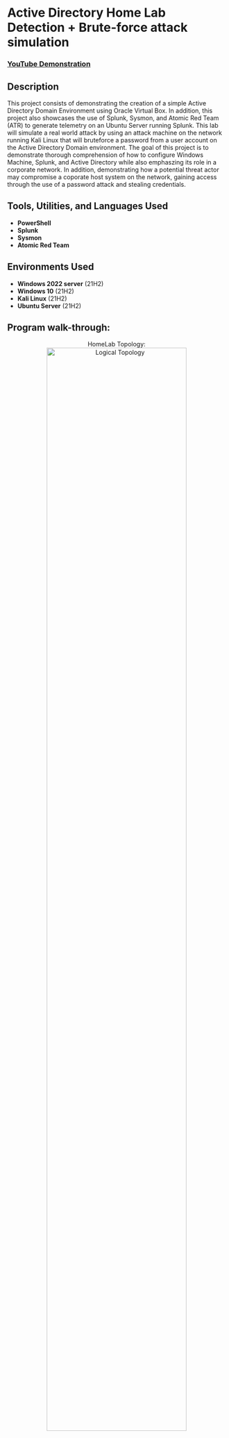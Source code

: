 <h1>Active Directory Home Lab Detection + Brute-force attack simulation</h1>

 ### [YouTube Demonstration](https://youtu.be/7eJexJVCqJo)

<h2>Description</h2>
This project consists of demonstrating the creation of a simple Active Directory Domain Environment using Oracle Virtual Box. In addition, this project also showcases the use of Splunk, Sysmon, and Atomic Red Team (ATR) to generate telemetry on an Ubuntu Server running Splunk. This lab will simulate a real world attack by using an attack machine on the network running Kali Linux that will bruteforce a password from a user account on the Active Directory Domain environment. The goal of this project is to demonstrate thorough comprehension of how to configure Windows Machine, Splunk, and Active Directory while also emphaszing its role in a corporate network. In addition, demonstrating how a potential threat actor may compromise a coporate host system on the network, gaining access through the use of a password attack and stealing credentials.
<br />


<h2>Tools, Utilities, and Languages Used</h2>

- <b>PowerShell</b> 
- <b>Splunk</b>
- <b>Sysmon</b>
- <b>Atomic Red Team</b>

<h2>Environments Used </h2>

- <b>Windows 2022 server</b> (21H2)
- <b>Windows 10</b> (21H2)
- <b>Kali Linux</b> (21H2)
- <b>Ubuntu Server</b> (21H2)

<h2>Program walk-through:</h2>

<p align="center">
HomeLab Topology: <br/>
<img src="https://i.imgur.com/WuVU9vN.png" height="80%" width="80%" alt="Logical Topology"/>
<br />
<br />
Created and configured virtual machines on VirtualBox: <br/>
<img src="https://i.imgur.com/NctPrT9.png" height="80%" width="80%" alt="Virtual Machines"/>
<br />
<br />
Installed Ubuntu server and modified the netplan configuration by statically assigning the IP address and other network parameters: <br/>
<img src="https://i.imgur.com/g9jWBTA.png" height="80%" width="80%" alt="netplan configuration"/>
<br />
<br />
Configured Splunk on Ubuntu Server and verified Splunk Service is actively running: <br/>
<img src="https://i.imgur.com/Ayh00zk.png" height="80%" width="80%" alt="Splunk Service"/>
<br />
<br />
Verified access to Splunk Web Interface er from Windows 10 Machine (Target-PC) and confirmed Splunk Server is working: <br/>
<img src="https://i.imgur.com/1HluQbQ.png" height="80%" width="80%" alt="Splunk Web Interface"/>
<br />
<br />
Logged into Splunk and configured a new index to receive the logs and events from Windows 10 Machine and Domain Controller: <br/>
<img src="https://i.imgur.com/v6MKyDF.png" height="80%" width="80%" alt="Configuered index"/>
<br />
<br />
Installed Splunk Universal Forwarder and Sysmon and verified both services are running on both Windows 10 machine and Windows 2022 Server: <br/>
<img src="https://i.imgur.com/a3qPoMf.png" height="80%" width="80%" alt="Installed Splunk Universal Forwarder and Sysmon"/>
<br />
<br />
Verified that the new configured Index is revceiving logs and events from both Windows 10 Target Machine and Windows 2022 Server (ADDC01): <br/>
<img src="https://i.imgur.com/cOR7tGT.png" height="80%" width="80%" alt="Windows 10 and Server forwarding logs and events"/>
<img src="https://i.imgur.com/0nE1fOU.png" height="80%" width="80%" alt="Receiving events and logs"/>
<br />
<br />
Installed and configured Active Directory Domain Services on Windows 2022 Server and promoted server to domain Controller: <br/>
<img src="https://i.imgur.com/wfBwrzN.png" height="80%" width="80%" alt="Active Directory Server"/>
<br />
<br />
Creating Organizational Units and new user accounts:  <br/>
<img src="https://i.imgur.com/V9uJu89.png" height="80%" width="80%" alt="Organizational Units and User Accounts"/>
<br />
<br />
Logging into new user account on Windows 10 machine and verifying that it has joined the domain successfully: <br/>
<img src="https://i.imgur.com/kutvOjK.png" height="80%" width="80%" alt="Logging into new user account"/>
<br />
<br />
Verifying Hydra is installed onto Kali Linux Machine. Hydra is the password cracking tool that will be used to perform a brute-force attack against the target machine: <br/>
<img src="https://i.imgur.com/wVCWQP4.png" height="80%" width="80%" alt="Installing Hydra"/>
<br />
<br />
Performing reconnaissance on Target-PC using nmap from the attacker machine (Kali Linux): <br/>
<img src="https://i.imgur.com/0HFYGek.png" height="80%" width="80%" alt="Using Nmap to perform network reconnassance"/>
<br />
<br />
Using Kali Linux Attack Machine to perform brute-force attack using Hydra to exploit RDP service on Windows 10 host machine and steal credentials: <br/>
<img src="https://i.imgur.com/c8MWWKK.png" height="80%" width="80%" alt="Launching attack"/>
<br />
<br />
Analyzing the events received on Splunk. Performing networking monitoring and analysis:  <br/>
<img src="https://i.imgur.com/2SBxY5L.png" height="80%" width="80%" alt="Splunk"/>
<br />
<br />
Identifying the source of the bruteforce attack on Splunk:  <br/>
<img src="https://i.imgur.com/Fuz6RZK.png" height="80%" width="80%" alt="Splunk data and logs"/>
<br />
<br />
Performing deep researching and viewing additional information on Splunk about the brute-force attack: <br/>
<img src="https://i.imgur.com/8kAjOxa.png" height="80%" width="80%" alt="Splunk data and logs"/>
<br />
<br />
Installing Atomic Red Team via Powershell to execute scripts for security testing: <br/>
<img src="https://i.imgur.com/sbHU0Re.png" height="80%" width="80%" alt="Installing Atomic Red Team"/>
<br />
<br />
Setting an exclusion on the entire C-Drive of the Windows 10 host machine to prevent Microsoft Defender from detecting and removing the installed atomic red team files: <br/>
<img src="https://i.imgur.com/ja4Tf4Y.png" height="80%" width="80%" alt="Setting exclusion on C-Drive"/>
<br />
<br />
Using Atomic Red Team to generate data/logs by creating a new local user account and testing the security of Windows 10 target machine:  <br/>
<img src="https://i.imgur.com/kZxjlZY.png" height="80%" width="80%" alt="Atomic Red Team test"/>
<br />
<br />
Observe the NewLocalUser account on Splunk:  <br/>
<img src="https://i.imgur.com/pMs68St.png" height="80%" width="80%" alt="New Local User"/>
</p>

<!--
 ```diff
- text in red
+ text in green
! text in orange
# text in gray
@@ text in purple (and bold)@@
```
--!>
